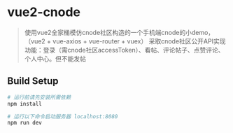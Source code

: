 # vue2-cnode

> 使用vue2全家桶模仿cnode社区构造的一个手机端cnode的小demo，（vue2 + vue-axios + vue-router + vuex）
采取cnode社区公开API实现功能：登录（需cnode社区accessToken）、看帖、评论帖子、点赞评论、个人中心。但不能发帖

## Build Setup

``` bash
# 运行前请先安装所需依赖
npm install

# 运行以下命令启动服务器 localhost:8080
npm run dev
```
